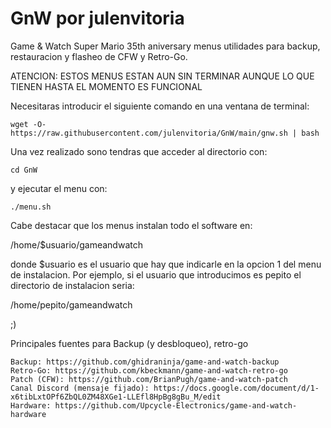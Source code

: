 # GnW por julenvitoria
Game & Watch Super Mario 35th aniversary menus utilidades para backup, restauracion y flasheo de CFW y Retro-Go.

ATENCION: ESTOS MENUS ESTAN AUN SIN TERMINAR AUNQUE LO QUE TIENEN HASTA EL MOMENTO ES FUNCIONAL

Necesitaras introducir el siguiente comando en una ventana de terminal:


    wget -O- https://raw.githubusercontent.com/julenvitoria/GnW/main/gnw.sh | bash


Una vez realizado sono tendras que acceder al directorio con:


    cd GnW


y ejecutar el menu con:


    ./menu.sh


Cabe destacar que los menus instalan todo el software en:

/home/$usuario/gameandwatch 

donde $usuario es el usuario que hay que indicarle en la opcion 1 del menu de instalacion.
Por ejemplo, si el usuario que introducimos es pepito el directorio de instalacion seria:

/home/pepito/gameandwatch

;)

Principales fuentes para Backup (y desbloqueo), retro-go

    Backup: https://github.com/ghidraninja/game-and-watch-backup
    Retro-Go: https://github.com/kbeckmann/game-and-watch-retro-go
    Patch (CFW): https://github.com/BrianPugh/game-and-watch-patch
    Canal Discord (mensaje fijado): https://docs.google.com/document/d/1-x6tibLxtOPf6ZbQL0ZM48XGe1-LLEfl8HpBg8gBu_M/edit
    Hardware: https://github.com/Upcycle-Electronics/game-and-watch-hardware
    

